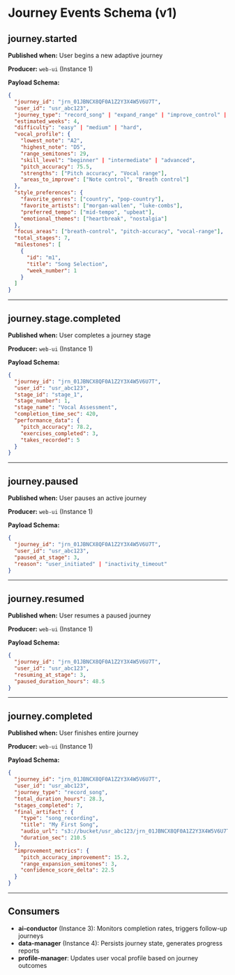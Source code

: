 # Journey Events Schema (v1)

## journey.started

**Published when:** User begins a new adaptive journey

**Producer:** `web-ui` (Instance 1)

**Payload Schema:**
```json
{
  "journey_id": "jrn_01JBNCX8QF0A1Z2Y3X4W5V6U7T",
  "user_id": "usr_abc123",
  "journey_type": "record_song" | "expand_range" | "improve_control" | "build_confidence",
  "estimated_weeks": 4,
  "difficulty": "easy" | "medium" | "hard",
  "vocal_profile": {
    "lowest_note": "A2",
    "highest_note": "D5",
    "range_semitones": 29,
    "skill_level": "beginner" | "intermediate" | "advanced",
    "pitch_accuracy": 75.5,
    "strengths": ["Pitch accuracy", "Vocal range"],
    "areas_to_improve": ["Note control", "Breath control"]
  },
  "style_preferences": {
    "favorite_genres": ["country", "pop-country"],
    "favorite_artists": ["morgan-wallen", "luke-combs"],
    "preferred_tempo": ["mid-tempo", "upbeat"],
    "emotional_themes": ["heartbreak", "nostalgia"]
  },
  "focus_areas": ["breath-control", "pitch-accuracy", "vocal-range"],
  "total_stages": 7,
  "milestones": [
    {
      "id": "m1",
      "title": "Song Selection",
      "week_number": 1
    }
  ]
}
```

---

## journey.stage.completed

**Published when:** User completes a journey stage

**Producer:** `web-ui` (Instance 1)

**Payload Schema:**
```json
{
  "journey_id": "jrn_01JBNCX8QF0A1Z2Y3X4W5V6U7T",
  "user_id": "usr_abc123",
  "stage_id": "stage_1",
  "stage_number": 1,
  "stage_name": "Vocal Assessment",
  "completion_time_sec": 420,
  "performance_data": {
    "pitch_accuracy": 78.2,
    "exercises_completed": 3,
    "takes_recorded": 5
  }
}
```

---

## journey.paused

**Published when:** User pauses an active journey

**Producer:** `web-ui` (Instance 1)

**Payload Schema:**
```json
{
  "journey_id": "jrn_01JBNCX8QF0A1Z2Y3X4W5V6U7T",
  "user_id": "usr_abc123",
  "paused_at_stage": 3,
  "reason": "user_initiated" | "inactivity_timeout"
}
```

---

## journey.resumed

**Published when:** User resumes a paused journey

**Producer:** `web-ui` (Instance 1)

**Payload Schema:**
```json
{
  "journey_id": "jrn_01JBNCX8QF0A1Z2Y3X4W5V6U7T",
  "user_id": "usr_abc123",
  "resuming_at_stage": 3,
  "paused_duration_hours": 48.5
}
```

---

## journey.completed

**Published when:** User finishes entire journey

**Producer:** `web-ui` (Instance 1)

**Payload Schema:**
```json
{
  "journey_id": "jrn_01JBNCX8QF0A1Z2Y3X4W5V6U7T",
  "user_id": "usr_abc123",
  "journey_type": "record_song",
  "total_duration_hours": 28.3,
  "stages_completed": 7,
  "final_artifact": {
    "type": "song_recording",
    "title": "My First Song",
    "audio_url": "s3://bucket/usr_abc123/jrn_01JBNCX8QF0A1Z2Y3X4W5V6U7T/final.wav",
    "duration_sec": 210.5
  },
  "improvement_metrics": {
    "pitch_accuracy_improvement": 15.2,
    "range_expansion_semitones": 3,
    "confidence_score_delta": 22.5
  }
}
```

---

## Consumers

- **ai-conductor** (Instance 3): Monitors completion rates, triggers follow-up journeys
- **data-manager** (Instance 4): Persists journey state, generates progress reports
- **profile-manager**: Updates user vocal profile based on journey outcomes

